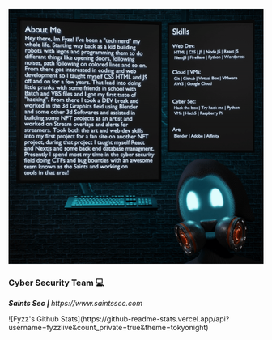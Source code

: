 ![image](https://raw.githubusercontent.com/FyzzLive/FyzzLive/main/Readme.gif)
  
### Cyber Security Team 💻
<p><i><b>Saints Sec | </b>https://www.saintssec.com</i>
</p>
![Fyzz's Github Stats](https://github-readme-stats.vercel.app/api?username=fyzzlive&count_private=true&theme=tokyonight)
